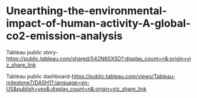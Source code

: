 # Unearthing-the-environmental-impact-of-human-activity-A-global-co2-emission-analysis

Tableau public story-https://public.tableau.com/shared/542N6SX5D?:display_count=n&:origin=viz_share_link

Tableau public dashboard-https://public.tableau.com/views/Tableau-milestone7/DASH1?:language=en-US&publish=yes&:display_count=n&:origin=viz_share_link
